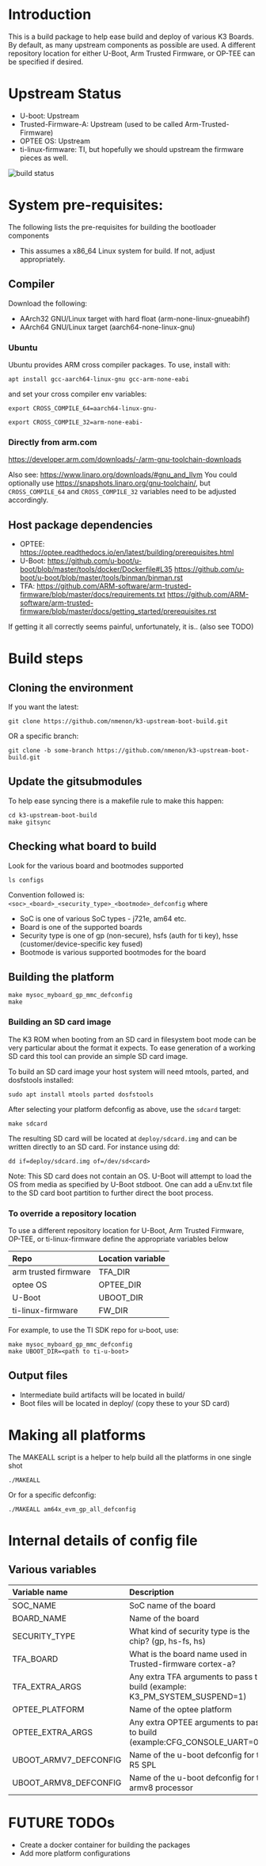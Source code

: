 # Introduction

This is a build package to help ease build and deploy of various K3
Boards.  By default, as many upstream components as possible are used.
A different repository location for either U-Boot, Arm Trusted Firmware, or
OP-TEE can be specified if desired.

# Upstream Status

* U-boot: Upstream
* Trusted-Firmware-A: Upstream (used to be called Arm-Trusted-Firmware)
* OPTEE OS: Upstream
* ti-linux-firmware: TI, but hopefully we should upstream the firmware pieces as well.

![build status](https://github.com/nmenon/k3-upstream-boot-build/actions/workflows/main.yml/badge.svg)

# System pre-requisites:
The following lists the pre-requisites for building the bootloader components

* This assumes a x86_64 Linux system for build. If not, adjust appropriately.

## Compiler

Download the following:
* AArch32 GNU/Linux target with hard float (arm-none-linux-gnueabihf)
* AArch64 GNU/Linux target (aarch64-none-linux-gnu)

### Ubuntu
Ubuntu provides ARM cross compiler packages.  To use, install with:

    apt install gcc-aarch64-linux-gnu gcc-arm-none-eabi

and set your cross compiler env variables:

    export CROSS_COMPILE_64=aarch64-linux-gnu-

    export CROSS_COMPILE_32=arm-none-eabi-

### Directly from arm.com
https://developer.arm.com/downloads/-/arm-gnu-toolchain-downloads

Also see: https://www.linaro.org/downloads/#gnu_and_llvm You could
optionally use https://snapshots.linaro.org/gnu-toolchain/, but
`CROSS_COMPILE_64` and `CROSS_COMPILE_32` variables need to be
adjusted accordingly.

## Host package dependencies

* OPTEE: https://optee.readthedocs.io/en/latest/building/prerequisites.html
* U-Boot: https://github.com/u-boot/u-boot/blob/master/tools/docker/Dockerfile#L35 https://github.com/u-boot/u-boot/blob/master/tools/binman/binman.rst
* TFA: https://github.com/ARM-software/arm-trusted-firmware/blob/master/docs/requirements.txt https://github.com/ARM-software/arm-trusted-firmware/blob/master/docs/getting_started/prerequisites.rst

If getting it all correctly seems painful, unfortunately, it is.. (also see TODO)

# Build steps

## Cloning the environment

If you want the latest:
```
git clone https://github.com/nmenon/k3-upstream-boot-build.git
```
OR a specific branch:
```
git clone -b some-branch https://github.com/nmenon/k3-upstream-boot-build.git
```

## Update the gitsubmodules

To help ease syncing there is a makefile rule to make this happen:
```
cd k3-upstream-boot-build
make gitsync
```

## Checking what board to build
Look for the various board and bootmodes supported

```
ls configs
```

Convention followed is: ```<soc>_<board>_<security_type>_<bootmode>_defconfig``` where

* SoC is one of various SoC types - j721e, am64 etc.
* Board is one of the supported boards
* Security type is one of gp (non-secure), hsfs (auth for ti key), hsse (customer/device-specific key fused)
* Bootmode is various supported bootmodes for the board

## Building the platform

```
make mysoc_myboard_gp_mmc_defconfig
make
```

### Building an SD card image

The K3 ROM when booting from an SD card in filesystem boot mode can be very
particular about the format it expects. To ease generation of a working
SD card this tool can provide an simple SD card image.

To build an SD card image your host system will need mtools, parted, and
dosfstools installed:

```
sudo apt install mtools parted dosfstools
```

After selecting your platform defconfig as above, use the `sdcard` target:

```
make sdcard
```

The resulting SD card will be located at `deploy/sdcard.img` and can
be written directly to an SD card. For instance using dd:

```
dd if=deploy/sdcard.img of=/dev/sd<card>
```

Note: This SD card does not contain an OS. U-Boot will attempt to load
the OS from media as specified by U-Boot stdboot. One can add a uEnv.txt
file to the SD card boot partition to further direct the boot process.

### To override a repository location
To use a different repository location for U-Boot, Arm Trusted Firmware,
OP-TEE, or ti-linux-firmware define the appropriate variables below

| Repo | Location variable |
| :--- | :--- |
| arm trusted firmware | TFA_DIR |
| optee OS | OPTEE_DIR |
| U-Boot | UBOOT_DIR |
| ti-linux-firmware | FW_DIR |

For example, to use the TI SDK repo for u-boot, use:

```
make mysoc_myboard_gp_mmc_defconfig
make UBOOT_DIR=<path to ti-u-boot>
```

## Output files

* Intermediate build artifacts will be located in build/
* Boot files will be located in deploy/ (copy these to your SD card)

# Making all platforms

The MAKEALL script is a helper to help build all the platforms in one single shot

```
./MAKEALL
```
Or for a specific defconfig:
```
./MAKEALL am64x_evm_gp_all_defconfig
```

# Internal details of config file

## Various variables

| Variable name         | Description |
| :---                  | :---        |
| SOC_NAME   | SoC name of the board |
| BOARD_NAME   | Name of the board |
| SECURITY_TYPE   | What kind of security type is the chip? (gp, hs-fs, hs) |
| TFA_BOARD | What is the board name used in Trusted-firmware cortex-a? |
| TFA_EXTRA_ARGS | Any extra TFA arguments to pass to build (example: K3_PM_SYSTEM_SUSPEND=1) |
| OPTEE_PLATFORM | Name of the optee platform |
| OPTEE_EXTRA_ARGS | Any extra OPTEE arguments to pass to build (example:CFG_CONSOLE_UART=0x8) |
| UBOOT_ARMV7_DEFCONFIG | Name of the u-boot defconfig for the R5 SPL |
| UBOOT_ARMV8_DEFCONFIG | Name of the u-boot defconfig for the armv8 processor |

# FUTURE TODOs

* Create a docker container for building the packages
* Add more platform configurations

